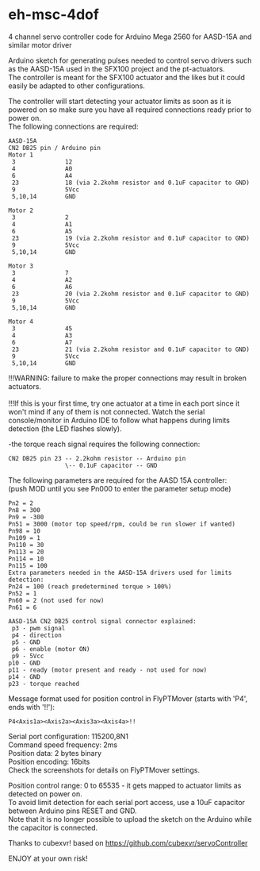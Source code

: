 # eh-msc-4dof

4 channel servo controller code for Arduino Mega 2560 for AASD-15A and similar motor driver

Arduino sketch for generating pulses needed to control servo drivers such as the AASD-15A used in the SFX100 project and the pt-actuators.<br>
The controller is meant for the SFX100 actuator and the likes but it could easily be adapted to other configurations.

The controller will start detecting your actuator limits as soon as it is powered on so make sure you have all required connections ready prior to power on.<br>
The following connections are required:
```
AASD-15A
CN2 DB25 pin / Arduino pin
Motor 1
 3              12
 4              A0
 6              A4
 23             18 (via 2.2kohm resistor and 0.1uF capacitor to GND)
 9              5Vcc
 5,10,14        GND

Motor 2
 3              2
 4              A1
 6              A5
 23             19 (via 2.2kohm resistor and 0.1uF capacitor to GND)
 9              5Vcc
 5,10,14        GND

Motor 3
 3              7
 4              A2
 6              A6
 23             20 (via 2.2kohm resistor and 0.1uF capacitor to GND)
 9              5Vcc
 5,10,14        GND

Motor 4
 3              45
 4              A3
 6              A7
 23             21 (via 2.2kohm resistor and 0.1uF capacitor to GND)
 9              5Vcc
 5,10,14        GND
```
!!!WARNING: failure to make the proper connections may result in broken actuators.<br>
<br>
!!!If this is your first time, try one actuator at a time in each port since it won't mind if any of them is not connected. Watch the serial console/monitor in Arduino IDE to follow what happens during limits detection (the LED flashes slowly).

-the torque reach signal requires the following connection:
```
CN2 DB25 pin 23 -- 2.2kohm resistor -- Arduino pin
                \-- 0.1uF capacitor -- GND
```
The following parameters are required for the AASD 15A controller:<br>
(push MOD until you see Pn000 to enter the parameter setup mode)
```
Pn2 = 2
Pn8 = 300
Pn9 = -300
Pn51 = 3000 (motor top speed/rpm, could be run slower if wanted)
Pn98 = 10
Pn109 = 1
Pn110 = 30
Pn113 = 20
Pn114 = 10
Pn115 = 100
Extra parameters needed in the AASD-15A drivers used for limits detection:
Pn24 = 100 (reach predetermined torque > 100%)
Pn52 = 1
Pn60 = 2 (not used for now)
Pn61 = 6

AASD-15A CN2 DB25 control signal connector explained:
 p3 - pwm signal
 p4 - direction
 p5 - GND
 p6 - enable (motor ON)
 p9 - 5Vcc
p10 - GND
p11 - ready (motor present and ready - not used for now)
p14 - GND
p23 - torque reached
```
Message format used for position control in FlyPTMover (starts with 'P4', ends with '!!'):
```
P4<Axis1a><Axis2a><Axis3a><Axis4a>!!
```
Serial port configuration: 115200,8N1<br>
Command speed frequency: 2ms<br>
Position data: 2 bytes binary<br>
Position encoding: 16bits<br>
Check the screenshots for details on FlyPTMover settings.

Position control range: 0 to 65535 - it gets mapped to actuator limits as detected on power on.<br>
To avoid limit detection for each serial port access, use a 10uF capacitor between Arduino pins RESET and GND.<br>
Note that it is no longer possible to upload the sketch on the Arduino while the capacitor is connected.<br>

Thanks to cubexvr! based on https://github.com/cubexvr/servoController

ENJOY at your own risk!
